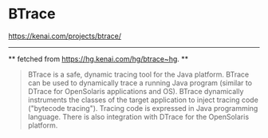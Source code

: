 # BTrace 

https://kenai.com/projects/btrace/

-------------------------------

** fetched from https://hg.kenai.com/hg/btrace~hg. **


> BTrace is a safe,  dynamic tracing tool for the Java platform. BTrace can be used to dynamically trace a running Java program (similar to DTrace for OpenSolaris applications and OS). BTrace dynamically instruments the classes of the target application to inject tracing code ("bytecode tracing"). Tracing code is expressed in Java programming language. There is also integration with DTrace for the OpenSolaris platform.





